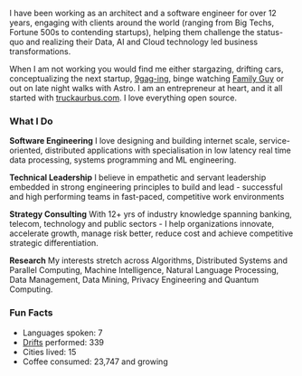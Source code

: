 I have been working as an architect and a software engineer for over 12 years, engaging with clients around the world (ranging from Big Techs, Fortune 500s to contending startups), helping them challenge the status-quo and realizing their Data, AI and Cloud technology led business transformations.

When I am not working you would find me either stargazing, drifting cars, conceptualizing the next startup, [9gag-ing](https://9gag.com/), binge watching [Family Guy](https://youtu.be/isS5K9nOhd8) or out on late night walks with Astro. I am an entrepreneur at heart, and it all started with [truckaurbus.com](https://truckaurbus.com). I love everything open source.

### What I Do

**Software Engineering**
I love designing and building internet scale, service-oriented, distributed applications with specialisation in low latency real time data processing, systems programming and ML engineering.

**Technical Leadership**
I believe in empathetic and servant leadership embedded in strong engineering principles to build and lead - successful and high performing teams in fast-paced, competitive work environments

**Strategy Consulting**
With 12+ yrs of industry knowledge spanning banking, telecom, technology and public sectors - I help organizations innovate, accelerate growth, manage risk better, reduce cost and achieve competitive strategic differentiation.

**Research**
My interests stretch across Algorithms, Distributed Systems and Parallel Computing, Machine Intelligence, Natural Language Processing, Data Management, Data Mining, Privacy Engineering and Quantum Computing.

### Fun Facts

- Languages spoken: 7
- [Drifts](https://www.youtube.com/watch?v=w7mgEp_zMXQ) performed: 339
- Cities lived: 15
- Coffee consumed: 23,747 and growing
